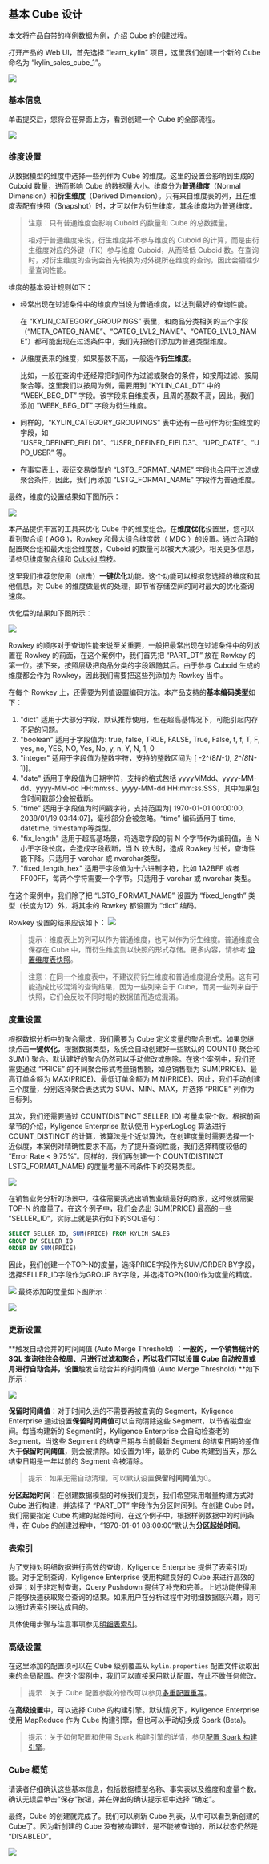 ## 基本 Cube 设计

本文将产品自带的样例数据为例，介绍 Cube 的创建过程。


打开产品的 Web UI，首先选择 “learn_kylin” 项目，这里我们创建一个新的 Cube 命名为 “kylin_sales_cube_1”。

![](images/createcube.png)



### 基本信息

单击提交后，您将会在界面上方，看到创建一个 Cube 的全部流程。

![](images/createcube_process.png)



### 维度设置

从数据模型的维度中选择一些列作为 Cube 的维度。这里的设置会影响到生成的 Cuboid 数量，进而影响 Cube 的数据量大小。维度分为**普通维度**（Normal Dimension）和**衍生维度**（Derived Dimension）。只有来自维度表的列，且在维度表配有快照（Snapshot）时，才可以作为衍生维度。其余维度均为普通维度。

> 注意：只有普通维度会影响 Cuboid 的数量和 Cube 的总数据量。
>
> 相对于普通维度来说，衍生维度并不参与维度的 Cuboid 的计算，而是由衍生维度对应的外键（FK）参与维度 Cuboid，从而降低 Cuboid 数。在查询时，对衍生维度的查询会首先转换为对外键所在维度的查询，因此会牺牲少量查询性能。

维度的基本设计规则如下：

- 经常出现在过滤条件中的维度应当设为普通维度，以达到最好的查询性能。

  在 “KYLIN_CATEGORY\_GROUPINGS” 表里，和商品分类相关的三个字段（“META\_CATEG\_NAME”、“CATEG\_LVL2\_NAME”、“CATEG\_LVL3\_NAME”）都可能出现在过滤条件中，我们先把他们添加为普通类型维度。

- 从维度表来的维度，如果基数不高，一般选作**衍生维度**。

  比如，一般在查询中还经常把时间作为过滤或聚合的条件，如按周过滤、按周聚合等。这里我们以按周为例，需要用到 “KYLIN_CAL_DT” 中的 “WEEK_BEG_DT” 字段。该字段来自维度表，且周的基数不高，因此，我们添加 “WEEK_BEG_DT” 字段为衍生维度。

- 同样的，“KYLIN_CATEGORY_GROUPINGS” 表中还有一些可作为衍生维度的字段，如 “USER_DEFINED_FIELD1”、“USER_DEFINED_FIELD3”、“UPD_DATE”、“UPD_USER” 等。

- 在事实表上，表征交易类型的 “LSTG_FORMAT_NAME” 字段也会用于过滤或聚合条件，因此，我们再添加 “LSTG_FORMAT_NAME” 字段作为普通维度。

最终，维度的设置结果如下图所示：

![](images/createcube_dimension.png)

本产品提供丰富的工具来优化 Cube 中的维度组合。在**维度优化**设置里，您可以看到聚合组 ( AGG )，Rowkey 和最大组合维度数（ MDC ）的设置。通过合理的配置聚合组和最大组合维度数，Cuboid 的数量可以被大大减少。相关更多信息，请参见[维度聚合组](aggregation_group.cn.md)和 [Cuboid 剪枝](cuboid_pruning.cn.md)。

这里我们推荐您使用（点击）**一键优化**功能。这个功能可以根据您选择的维度和其他信息，对 Cube 的维度做最优的处理，即节省存储空间的同时最大的优化查询速度。

优化后的结果如下图所示：

![](images/createcube_optimize.png)

Rowkey 的顺序对于查询性能来说至关重要，一般把最常出现在过滤条件中的列放置在 Rowkey 的前面，在这个案例中，我们首先把 “PART_DT” 放在 Rowkey 的第一位。接下来，按照层级把商品分类的字段跟随其后。由于参与 Cuboid 生成的维度都会作为 Rowkey，因此我们需要把这些列添加为 Rowkey 当中。

在每个 Rowkey 上，还需要为列值设置编码方法。本产品支持的**基本编码类型**如下：

  1. "dict" 适用于大部分字段，默认推荐使用，但在超高基情况下，可能引起内存不足的问题。
  2. "boolean" 适用于字段值为: true, false, TRUE, FALSE, True, False, t, f, T, F, yes, no, YES, NO, Yes, No, y, n, Y, N, 1, 0
  3. "integer" 适用于字段值为整数字符，支持的整数区间为 [ -2^(8*N-1), 2^(8*N-1)]。
  4. "date" 适用于字段值为日期字符，支持的格式包括 yyyyMMdd、yyyy-MM-dd、yyyy-MM-dd HH:mm:ss、yyyy-MM-dd HH:mm:ss.SSS，其中如果包含时间戳部分会被截断。
  5. "time" 适用于字段值为时间戳字符，支持范围为[ 1970-01-01 00:00:00, 2038/01/19 03:14:07]，毫秒部分会被忽略。“time” 编码适用于 time, datetime, timestamp等类型。
  6. "fix_length" 适用于超高基场景，将选取字段的前 N 个字节作为编码值，当 N 小于字段长度，会造成字段截断，当 N 较大时，造成 Rowkey 过长，查询性能下降。只适用于 varchar 或 nvarchar类型。
  7. "fixed_length_hex" 适用于字段值为十六进制字符，比如 1A2BFF 或者 FF00FF，每两个字符需要一个字节。只适用于 varchar 或 nvarchar 类型。

在这个案例中，我们除了把 “LSTG_FORMAT_NAME” 设置为 “fixed_length” 类型（长度为12）外，将其余的 Rowkey 都设置为 “dict” 编码。 

Rowkey 设置的结果应该如下：
![](images/createcube_rowkey.png)



> 提示：维度表上的列可以作为普通维度，也可以作为衍生维度。普通维度会保存在 Cube 中，而衍生维度则以快照的形式存储。更多内容，请参考 [设置维度表快照](../model_design/data_modeling.cn.md#其他高级设置：设置维度表快照)。


> 注意：在同一个维度表中，不建议将衍生维度和普通维度混合使用。这有可能造成比较混淆的查询结果，因为一些列来自于 Cube，而另一些列来自于快照，它们会反映不同时期的数据值而造成混淆。



### 度量设置

根据数据分析中的聚合需求，我们需要为 Cube 定义度量的聚合形式。如果您继续点击**一键优化**，根据数据类型，系统会自动创建好一些默认的 COUNT() 聚合和 SUM() 聚合。默认建好的聚合仍然可以手动修改或删除。在这个案例中，我们还需要通过 “PRICE” 的不同聚合形式考量销售额，如总销售额为 SUM(PRICE)、最高订单金额为 MAX(PRICE)、最低订单金额为 MIN(PRICE)。因此，我们手动创建三个度量，分别选择聚合表达式为 SUM、MIN、MAX，并选择 “PRICE” 列作为目标列。

其次，我们还需要通过 COUNT(DISTINCT SELLER_ID) 考量卖家个数。根据前面章节的介绍，Kyligence Enterprise 默认使用 HyperLogLog 算法进行 COUNT_DISTINCT 的计算，该算法是个近似算法，在创建度量时需要选择一个近似度，本案例对精确性要求不高，为了提升查询性能，我们选择精度较低的 “Error Rate < 9.75%”。同样的，我们再创建一个 COUNT(DISTINCT LSTG_FORMAT_NAME) 的度量考量不同条件下的交易类型。

![](images/createcube_measure_hll.png)

在销售业务分析的场景中，往往需要挑选出销售业绩最好的商家，这时候就需要 TOP-N 的度量了。在这个例子中，我们会选出 SUM(PRICE) 最高的一些 ”SELLER_ID“，实际上就是执行如下的SQL语句：

```sql
SELECT SELLER_ID, SUM(PRICE) FROM KYLIN_SALES 
GROUP BY SELLER_ID 
ORDER BY SUM(PRICE)
```
因此，我们创建一个TOP-N的度量，选择PRICE字段作为SUM/ORDER BY字段，选择SELLER_ID字段作为GROUP BY字段，并选择TOPN(100)作为度量的精度。

![](images/createcube_measure_topn.png)
最终添加的度量如下图所示：

![](images/createcube_measures.png)



### 更新设置

**触发自动合并的时间阈值 (Auto Merge Threshold) **：一般的，一个销售统计的 SQL 查询往往会按周、月进行过滤和聚合，所以我们可以设置 Cube 自动按周或月进行自动合并，设置**触发自动合并的时间阈值 (Auto Merge Threshold) **如下所示：

![](images/createcube_merge.png)

**保留时间阈值**：对于时间久远的不需要再被查询的 Segment，Kyligence Enterprise 通过设置**保留时间阈值**可以自动清除这些 Segment，以节省磁盘空间。每当构建新的 Segment时，Kyligence Enterprise 会自动检查老的 Segment，当这些 Segment 的结束日期与当前最新 Segment 的结束日期的差值大于**保留时间阈值**，则会被清除。如设置为1年，最新的 Cube 构建到当天，那么结束日期是一年以前的 Segment 会被清除。

> 提示：如果无需自动清理，可以默认设置**保留时间阈值**为0。

**分区起始时间**：在创建数据模型的时候我们提到，我们希望采用增量构建方式对 Cube 进行构建，并选择了 “PART_DT” 字段作为分区时间列。在创建 Cube 时，我们需要指定 Cube 构建的起始时间，在这个例子中，根据样例数据中的时间条件，在 Cube 的创建过程中，“1970-01-01 08:00:00“默认为**分区起始时间**。



### 表索引

为了支持对明细数据进行高效的查询，Kyligence Enterprise 提供了表索引功能。对于定制查询，Kyligence Enterprise 使用构建良好的 Cube 来进行高效的处理；对于非定制查询，Query Pushdown 提供了补充和完善。上述功能使得用户能够快速获取聚合查询的结果。如果用户在分析过程中对明细数据感兴趣，则可以通过表索引来达成目的。

具体使用步骤与注意事项参见[明细表索引](table_index.cn.md)。



### 高级设置

在这里添加的配置项可以在 Cube 级别覆盖从 `kylin.properties` 配置文件读取出来的全局配置。在这个案例中，我们可以直接采用默认配置，在此不做任何修改。
> 提示：关于 Cube 配置参数的修改可以参见[多重配置重写](../../installation/config/config_override.cn.md)。

在**高级设置**中，可以选择 Cube 的构建引擎。默认情况下，Kyligence Enterprise 使用 MapReduce 作为 Cube 构建引擎，但也可以手动切换成 Spark (Beta)。
> 提示：关于如何配置和使用 Spark 构建引擎的详情，参见[配置 Spark 构建引擎](../../installation/spark_cubing/spark_engine.cn.md)。



### Cube 概览

请读者仔细确认这些基本信息，包括数据模型名称、事实表以及维度和度量个数。确认无误后单击“保存”按钮，并在弹出的确认提示框中选择 “确定”。

最终，Cube 的创建就完成了。我们可以刷新 Cube 列表，从中可以看到新创建的Cube了。因为新创建的 Cube 没有被构建过，是不能被查询的，所以状态仍然是 “DISABLED”。

![](images/createcube_cube_list.png)
